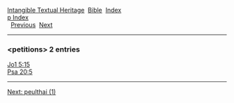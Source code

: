 [Intangible Textual Heritage](../../index)  [Bible](../index) 
[Index](index)   
[p Index](_p_)  
  [Previous](c08470)  [Next](c08472) 

------------------------------------------------------------------------

### &lt;petitions&gt; 2 entries

[Jo1 5:15](../kjv/jo1005.htm#015)  
[Psa 20:5](../kjv/psa020.htm#005)  

------------------------------------------------------------------------

[Next: peulthai (1)](c08472)
